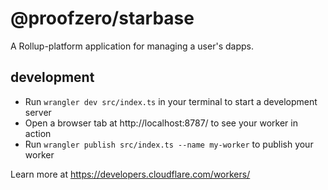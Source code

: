 # @proofzero/starbase

A Rollup-platform application for managing a user's dapps.

## development

- Run `wrangler dev src/index.ts` in your terminal to start a development server
- Open a browser tab at http://localhost:8787/ to see your worker in action
- Run `wrangler publish src/index.ts --name my-worker` to publish your worker

Learn more at https://developers.cloudflare.com/workers/
